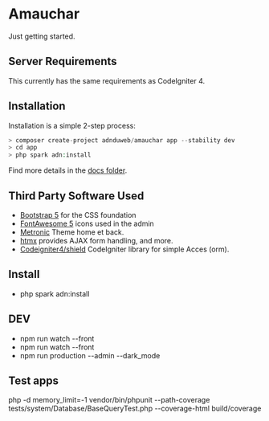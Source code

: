 # Amauchar

Just getting started. 

## Server Requirements

This currently has the same requirements as CodeIgniter 4.

## Installation

Installation is a simple 2-step process:

```php
> composer create-project adnduweb/amauchar app --stability dev
> cd app
> php spark adn:install
```

Find more details in the [docs folder](_docs).

## Third Party Software Used

- [Bootstrap 5](https://getbootstrap.com/) for the CSS foundation
- [FontAwesome 5](https://fontawesome.com/) icons used in the admin 
- [Metronic](https://keenthemes.com/metronic/) Theme home et back.
- [htmx](https://htmx.org/) provides AJAX form handling, and more.
- [Codeigniter4/shield](https://github.com/codeigniter4/shield) CodeIgniter library for simple Acces (orm). 


## Install

- php spark adn:install   

## DEV 

- npm run watch --front
- npm run watch --front
- npm run production --admin --dark_mode

## Test apps
php -d memory_limit=-1 vendor/bin/phpunit --path-coverage tests/system/Database/BaseQueryTest.php --coverage-html build/coverage